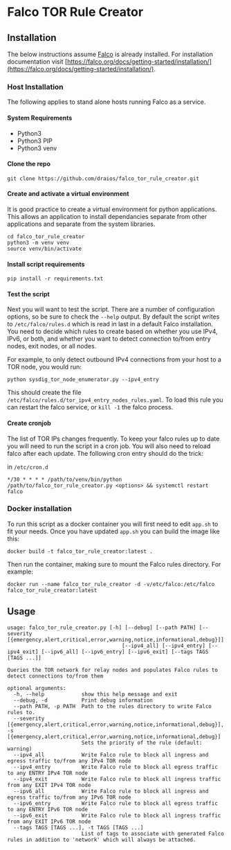 # Falco TOR Rule Creator

## Installation
The below instructions assume [Falco](https://falco.org/) is already installed. For installation documentation visit [https://falco.org/docs/getting-started/installation/](https://falco.org/docs/getting-started/installation/).

### Host Installation
The following applies to stand alone hosts running Falco as a service.

#### System Requirements
* Python3
* Python3 PIP
* Python3 venv

#### Clone the repo
```
git clone https://github.com/draios/falco_tor_rule_creator.git
```

#### Create and activate a virtual environment
It is good practice to create a virtual environment for python applications. This allows an application to install dependancies separate from other applications and separate from the system libraries.

```
cd falco_tor_rule_creator
python3 -m venv venv
source venv/bin/activate
```

#### Install script requirements
```
pip install -r requirements.txt
```

#### Test the script
Next you will want to test the script. There are a number of configuration options, so be sure to check the `--help` output. By default the script writes to `/etc/falco/rules.d` which is read in last in a default Falco installation. You need to decide which rules to create based on whether you use IPv4, IPv6, or both, and whether you want to detect connection to/from entry nodes, exit nodes, or all nodes.

For example, to only detect outbound IPv4 connections from your host to a TOR node, you would run:
```
python sysdig_tor_node_enumerator.py --ipv4_entry
```
This should create the file `/etc/falco/rules.d/tor_ipv4_entry_nodes_rules.yaml`. To load this rule you can restart the falco service, or `kill -1` the falco process.

#### Create cronjob
The list of TOR IPs changes frequently. To keep your falco rules up to date you will need to run the script in a cron job. You will also need to reload falco after each update. The following cron entry should do the trick:

in `/etc/cron.d`
```
*/30 * * * * /path/to/venv/bin/python /path/to/falco_tor_rule_creator.py <options> && systemctl restart falco
```

### Docker installation
To run this script as a docker container you will first need to edit `app.sh` to fit your needs. Once you have updated `app.sh` you can build the image like this:
```
docker build -t falco_tor_rule_creator:latest .
```

Then run the container, making sure to mount the Falco rules directory. For example:
```
docker run --name falco_tor_rule_creator -d -v/etc/falco:/etc/falco falco_tor_rule_creator:latest
```

## Usage
```
usage: falco_tor_rule_creator.py [-h] [--debug] [--path PATH] [--severity [{emergency,alert,critical,error,warning,notice,informational,debug}]]
                                     [--ipv4_all] [--ipv4_entry] [--ipv4_exit] [--ipv6_all] [--ipv6_entry] [--ipv6_exit] [--tags TAGS [TAGS ...]]

Queries the TOR network for relay nodes and populates Falco rules to detect connections to/from them

optional arguments:
  -h, --help            show this help message and exit
  --debug, -d           Print debug information
  --path PATH, -p PATH  Path to the rules directory to write Falco rules to.
  --severity [{emergency,alert,critical,error,warning,notice,informational,debug}], -s [{emergency,alert,critical,error,warning,notice,informational,debug}]
                        Sets the priority of the rule (default: warning)
  --ipv4_all            Write Falco rule to block all ingress and egress traffic to/from any IPv4 TOR node
  --ipv4_entry          Write Falco rule to block all egress traffic to any ENTRY IPv4 TOR node
  --ipv4_exit           Write Falco rule to block all ingress traffic from any EXIT IPv4 TOR node
  --ipv6_all            Write Falco rule to block all ingress and egress traffic to/from any IPv6 TOR node
  --ipv6_entry          Write Falco rule to block all egress traffic to any ENTRY IPv6 TOR node
  --ipv6_exit           Write Falco rule to block all ingress traffic from any EXIT IPv6 TOR node
  --tags TAGS [TAGS ...], -t TAGS [TAGS ...]
                        List of tags to associate with generated Falco rules in addition to 'network' which will always be attached.
```